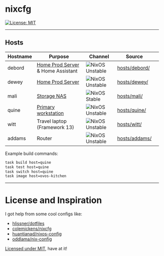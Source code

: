 # nixcfg
[![License: MIT](https://img.shields.io/badge/License-MIT-yellow.svg)](https://opensource.org/licenses/MIT)

---

## Hosts

| Hostname | Purpose                                       | Channel                     | Source                           |   |
|----------|-----------------------------------------------|-----------------------------|----------------------------------|---|
| debord   | [Home Prod Server][home-ops] & Home Assistant | ![NixOS Unstable][unstable] | [hosts/debord/](./hosts/debord/) |   |
| dewey    | [Home Prod Server][home-ops]                  | ![NixOS Unstable][unstable] | [hosts/dewey/](./hosts/dewey/)   |   |
| mali     | [Storage NAS][NAS]                            | ![NixOS Stable][stable]     | [hosts/mali/](./hosts/mali/)     |   |
| quine    | [Primary workstation][workstation]            | ![NixOS Unstable][unstable] | [hosts/quine/](./hosts/quine/)   |   |
| witt     | Travel laptop (Framework 13)                  | ![NixOS Unstable][unstable] | [hosts/witt/](./hosts/witt/)     |   |
| addams   | Router                                        | ![NixOS Unstable][unstable] | [hosts/addams/](./hosts/addams/) |   |


Example build commands:

```sh
task build host=quine
task test host=quine
task switch host=quine
task image host=ovos-kitchen
```

---

# License and Inspiration


I got help from some cool configs like:

* [hlissner/dotfiles](https://github.com/hlissner/dotfiles)
* [colemickens/nixcfg](https://github.com/colemickens/nixcfg)
* [huantianad/nixos-config](https://github.com/huantianad/nixos-config)
* [oddlama/nix-config](https://github.com/oddlama/nix-config)


[Licensed under MIT](./LICENSE), have at it!


[ovos]: https://github.com/OpenVoiceOS/
[unstable]: https://img.shields.io/badge/NixOS-unstable-blue.svg?style=flat-square&logo=NixOS&logoColor=white
[stable]: https://img.shields.io/badge/NixOS-stable-green.svg?style=flat-square&logo=NixOS&logoColor=white
[NAS]: https://notes.binaryelysium.com/HomeOps/NAS/
[workstation]: https://notes.binaryelysium.com/HomeOps/PrimaryWorkstation/
[home-ops]: https://notes.binaryelysium.com/HomeOps/
[home-ops-git]: https://github.com/ramblurr/home-ops
